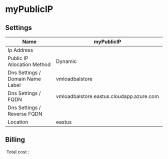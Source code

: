 # myPublicIP 

## Settings


| Name | myPublicIP  |
| --- | --- |
| Ip Address |   |
| Public IP Allocation Method | Dynamic  |
| Dns Settings / Domain Name Label | vmloadbalstore  |
| Dns Settings / FQDN | vmloadbalstore.eastus.cloudapp.azure.com  |
| Dns Settings / Reverse FQDN |   |
| Location | eastus  |

## Billing
 Total cost : 
